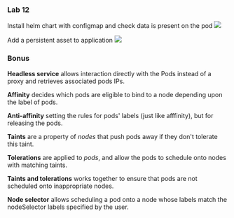 ### Lab 12

Install helm chart with configmap and check data is present on the pod
![](https://i.imgur.com/TQeY2kS.png)

Add a persistent asset to application
![](https://i.imgur.com/90RBe6P.png)

### Bonus

**Headless service** allows interaction directly with the Pods instead of a proxy and retrieves associated pods IPs.

**Affinity** decides which pods are eligible to bind to a node depending upon the label of pods.

**Anti-affinity** setting the rules for pods' labels (just like afffinity), but for releasing the pods.

**Taints** are a property of *nodes* that push pods away if they don't tolerate this taint. 

**Tolerations** are applied to *pods*, and allow the pods to schedule onto nodes with matching taints.

**Taints and tolerations** works together to ensure that pods are not scheduled onto inappropriate nodes. 

**Node selector** allows scheduling a pod onto a node whose labels match the nodeSelector labels specified by the user.
